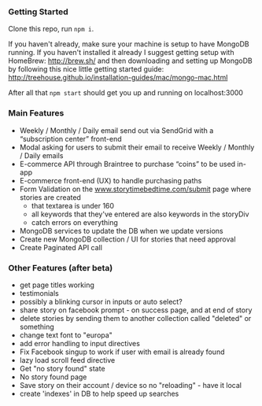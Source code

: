 ### Getting Started
Clone this repo, run ```npm i```.  

If you haven't already, make sure your machine is setup to have MongoDB running.  If you haven't installed it already I suggest getting setup with HomeBrew: http://brew.sh/ and then downloading and setting up MongoDB by following this nice little getting started guide: http://treehouse.github.io/installation-guides/mac/mongo-mac.html

After all that `npm start` should get you up and running on localhost:3000

### Main Features
- Weekly / Monthly / Daily email send out via SendGrid with a “subscription center” front-end
- Modal asking for users to submit their email to receive Weekly / Monthly / Daily emails
- E-commerce API through Braintree to purchase “coins” to be used in-app
- E-commerce front-end (UX) to handle purchasing paths
- Form Validation on the www.storytimebedtime.com/submit page where stories are created
  - that textarea is under 160
  - all keywords that they've entered are also keywords in the storyDiv
  - catch errors on everything
- MongoDB services to update the DB when we update versions
- Create new MongoDB collection / UI for stories that need approval
- Create Paginated API call

### Other Features (after beta)
- get page titles working
- testimonials
- possibly a blinking cursor in inputs or auto select?
- share story on facebook prompt - on success page, and at end of story
- delete stories by sending them to another collection called "deleted" or something
- change text font to "europa"
- add error handling to input directives
- Fix Facebook singup to work if user with email is already found
- lazy load scroll feed directive
- Get "no story found" state
- No story found page
- Save story on their account / device so no "reloading" - have it local
- create 'indexes' in DB to help speed up searches
